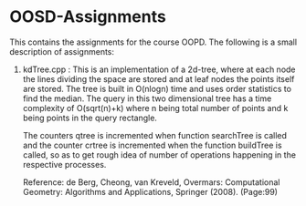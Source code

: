 # OOSD-Assignments
This contains the assignments for the course OOPD.
The following is a small description of assignments:

1. kdTree.cpp : 
   This is an implementation of a 2d-tree, where at each node the lines dividing the space are stored and at leaf nodes the points 
   itself are stored. The tree is built in O(nlogn) time and uses order statistics to find the median.
   The query in this two dimensional tree has a time complexity of O(sqrt(n)+k) where n being total number of points and k being 
   points in the query rectangle.
   
   The counters qtree is incremented when function searchTree is called and the counter crtree is incremented when the function 
   buildTree is called, so as to get rough idea of number of operations happening in the respective processes.
   
   Reference: de Berg, Cheong, van Kreveld, Overmars: Computational Geometry: Algorithms and Applications, Springer (2008). (Page:99)
